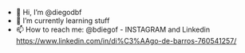 - 👋 Hi, I’m @diegodbf
- 🌱 I’m currently learning stuff
- 📫 How to reach me: @bdiegof - INSTAGRAM  and Linkedin https://www.linkedin.com/in/di%C3%AAgo-de-barros-760541257/
                       

